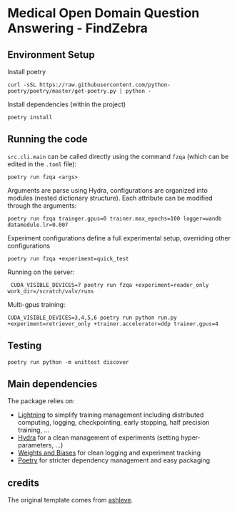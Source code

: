 # Medical Open Domain Question Answering - FindZebra

## Environment Setup

Install poetry

```shell
curl -sSL https://raw.githubusercontent.com/python-poetry/poetry/master/get-poetry.py | python -
```

Install dependencies (within the project)
```shell
poetry install
```

## Running the code

`src.cli.main` can be called directly using the command `fzqa` (which can be edited in the `.toml` file):
```shell
poetry run fzqa <args>
```
Arguments are parse using Hydra, configurations are organized into modules (nested dictionary structure). Each attribute can be modified through the arguments:
```shell
poetry run fzqa trainger.gpus=0 trainer.max_epochs=100 logger=wandb datamodule.lr=0.007
```

Experiment configurations define a full experimental setup, overriding other configurations
```shell
poetry run fzqa +experiment=quick_test
```

Running on the server:
```shell
 CUDA_VISIBLE_DEVICES=7 poetry run fzqa +experiment=reader_only work_dir=/scratch/valv/runs 
 ```

Multi-gpus training:
```shell
CUDA_VISIBLE_DEVICES=3,4,5,6 poetry run python run.py +experiment=retriever_only +trainer.accelerator=ddp trainer.gpus=4
```

## Testing

```shell
poetry run python -m unittest discover
```

## Main dependencies

The package relies on:
* [Lightning](https://github.com/PyTorchLightning/pytorch-lightning) to simplify training management including distributed computing, logging, checkpointing, early stopping, half precision training, ...
* [Hydra](https://hydra.cc/docs/intro/) for a clean management of experiments (setting hyper-parameters, ...)
* [Weights and Biases](https://wandb.ai) for clean logging and experiment tracking
* [Poetry](https://python-poetry.org/) for stricter dependency management and easy packaging


## credits

The original template comes from [ashleve](https://github.com/ashleve/lightning-hydra-template).
